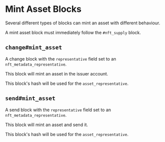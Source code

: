 # Mint Asset Blocks

Several different types of blocks can mint an asset with different behaviour.

A mint asset block must immediately follow the `#nft_supply` block.


## `change#mint_asset`

A change block with the `representative` field set to an `nft_metadata_representative`.

This block will mint an asset in the issuer account.

This block's hash will be used for the `asset_representative`.


## `send#mint_asset`

A send block with the `representative` field set to an `nft_metadata_representative`.

This block will mint an asset and send it.

This block's hash will be used for the `asset_representative`.

